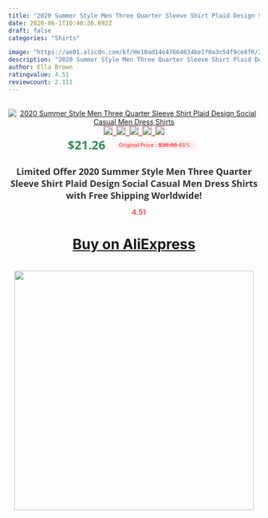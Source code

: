 ```yaml
---
title: "2020 Summer Style Men Three Quarter Sleeve Shirt Plaid Design Social Casual Men Dress Shirts"
date: 2020-06-1T10:40:36.892Z
draft: false
categories: "Shirts"

image: "https://ae01.alicdn.com/kf/He10ad14e47664834be1f0a3c54f9ce8fR/2020-Summer-Style-Men-Three-Quarter-Sleeve-Shirt-Plaid-Design-Social-Casual-Men-Dress-Shirts.jpg"
description: "2020 Summer Style Men Three Quarter Sleeve Shirt Plaid Design Social Casual Men Dress Shirts"
author: Ella Brown
ratingvalue: 4.51
reviewcount: 2.111
---
```

<br>
<div style="text-align: center;">
<a href="https://s.click.aliexpress.com/e/_AKEHdx" target="_blank" rel="nofollow noopener noreferrer"><img alt="2020 Summer Style Men Three Quarter Sleeve Shirt Plaid Design Social Casual Men Dress Shirts" class="magnifier-image" src="https://ae01.alicdn.com/kf/He10ad14e47664834be1f0a3c54f9ce8fR/2020-Summer-Style-Men-Three-Quarter-Sleeve-Shirt-Plaid-Design-Social-Casual-Men-Dress-Shirts.jpg_640x640.jpg">
<br>
<img style="border:1px solid salmon" src="https://ae01.alicdn.com/kf/He10ad14e47664834be1f0a3c54f9ce8fR/2020-Summer-Style-Men-Three-Quarter-Sleeve-Shirt-Plaid-Design-Social-Casual-Men-Dress-Shirts.jpg_120x120.jpg">&nbsp;&nbsp;<img style="border:1px solid salmon" src="https://ae01.alicdn.com/kf/H1b89cce9bb09473e9796ae97c8163546e/2020-Summer-Style-Men-Three-Quarter-Sleeve-Shirt-Plaid-Design-Social-Casual-Men-Dress-Shirts.jpg_120x120.jpg">&nbsp;&nbsp;<img style="border:1px solid salmon" src="https://ae01.alicdn.com/kf/H75bb9c2a8db84116a6458db743546281Q/2020-Summer-Style-Men-Three-Quarter-Sleeve-Shirt-Plaid-Design-Social-Casual-Men-Dress-Shirts.jpg_120x120.jpg">&nbsp;&nbsp;<img style="border:1px solid salmon" src="https://ae01.alicdn.com/kf/Heb713f44688e4e398bc103df023453c9K/2020-Summer-Style-Men-Three-Quarter-Sleeve-Shirt-Plaid-Design-Social-Casual-Men-Dress-Shirts.jpg_120x120.jpg">&nbsp;&nbsp;<img style="border:1px solid salmon" src="https://ae01.alicdn.com/kf/H9d242138773840349a711e058afc156cd/2020-Summer-Style-Men-Three-Quarter-Sleeve-Shirt-Plaid-Design-Social-Casual-Men-Dress-Shirts.jpg_120x120.jpg"></a></div><br0>
<div style="text-align: center;"><span style="background-color: white; border: 0px; box-sizing: border-box; color: seagreen; display: inline-block; font-family: &quot;open sans&quot; , &quot;arial&quot; , &quot;helvetica&quot; , sans-serif , &quot;heiti&quot;; font-size: 24px; font-stretch: inherit; font-weight: 700; line-height: inherit; margin: 0px 10px 0px 0px; padding: 0px; vertical-align: middle;">$21.26 </span>
<span style="background: rgb(255 , 241 , 241); border-radius: 3px; border: 0px; box-sizing: border-box; color: #ff4747; display: inline-block; font-family: inherit; font-size: 12px; font-stretch: inherit; font-style: inherit; font-variant: inherit; font-weight: 600; line-height: inherit; margin: 0px; padding: 2px 5px; transform: scale(0.9); vertical-align: middle;">Original Price : <b style="text-decoration: line-through;">$38.66 </b> 45%&nbsp;&nbsp;</span></div>
<h1 style="color: #333333; display: inline-block; font-family: &quot;open sans&quot; , &quot;arial&quot; , &quot;helvetica&quot; , sans-serif , &quot;heiti&quot;; font-size: 18px; font-stretch: inherit; font-weight: 700; text-align: center;">Limited Offer 2020 Summer Style Men Three Quarter Sleeve Shirt Plaid Design Social Casual Men Dress Shirts with Free Shipping Worldwide!</h1>
<div style="color: #ff4747; text-align: center;">
<img src="https://4.bp.blogspot.com/-M0ZcTcb-5uY/XleCXlxnR4I/AAAAAAAAAEc/OrjgMkXV1oMQFaCRZj5HQwOCBcu3w1FegCPcBGAYYCw/s1600/star.png" style="height: 15px;">&nbsp;<b>4.51</b></div>
<div class="button_cont" align="center"><a class="buynow_a" href="https://s.click.aliexpress.com/e/_AKEHdx" target="_blank" rel="nofollow noopener noreferrer"><H1>Buy on AliExpress</H1></a></div><br>
<div class="separator" style="clear: both; text-align: center;">
<img src="https://lh3.googleusercontent.com/-pTy5HemUv9M/XlePHvY0dAI/AAAAAAAAAE4/0nX5iRUoIWY8eMW9Dpxeirr157OZliDIgCLcBGAsYHQ/s1600/badge.gif" width="480">
</div>

